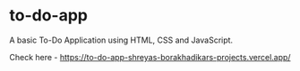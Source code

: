 # to-do-app
A basic To-Do Application using HTML, CSS and JavaScript.

Check here - https://to-do-app-shreyas-borakhadikars-projects.vercel.app/
